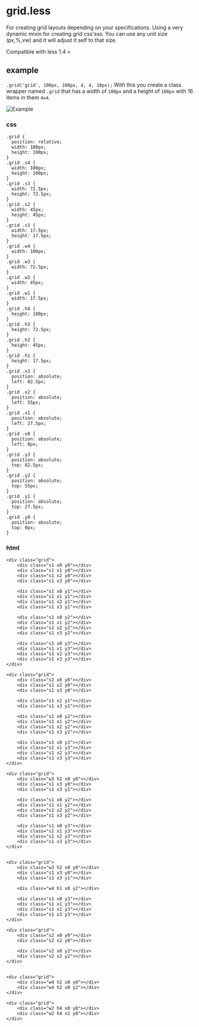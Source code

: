 grid.less
=========

For creating grid layouts depending on your specifications. Using a very dynamic mixin for creating grid css'sss.
You can use any unit size (px,%,vw) and it will adjust it self to that size.

Compatible with less 1.4 >

example
---------
`.grid('grid', 100px, 100px, 4, 4, 10px);` With this you create a class wrapper named `.grid` that has a width of `100px`
and a height of `100px` with 16 items in them `4x4`.

![Example](https://github.com/mientjan/grid.less/raw/master/example/grid.less-example.png)


### css
	.grid {
	  position: relative;
	  width: 100px;
	  height: 100px;
	}
	.grid .s4 {
	  width: 100px;
	  height: 100px;
	}
	.grid .s3 {
	  width: 72.5px;
	  height: 72.5px;
	}
	.grid .s2 {
	  width: 45px;
	  height: 45px;
	}
	.grid .s1 {
	  width: 17.5px;
	  height: 17.5px;
	}
	.grid .w4 {
	  width: 100px;
	}
	.grid .w3 {
	  width: 72.5px;
	}
	.grid .w2 {
	  width: 45px;
	}
	.grid .w1 {
	  width: 17.5px;
	}
	.grid .h4 {
	  height: 100px;
	}
	.grid .h3 {
	  height: 72.5px;
	}
	.grid .h2 {
	  height: 45px;
	}
	.grid .h1 {
	  height: 17.5px;
	}
	.grid .x3 {
	  position: absolute;
	  left: 82.5px;
	}
	.grid .x2 {
	  position: absolute;
	  left: 55px;
	}
	.grid .x1 {
	  position: absolute;
	  left: 27.5px;
	}
	.grid .x0 {
	  position: absolute;
	  left: 0px;
	}
	.grid .y3 {
	  position: absolute;
	  top: 82.5px;
	}
	.grid .y2 {
	  position: absolute;
	  top: 55px;
	}
	.grid .y1 {
	  position: absolute;
	  top: 27.5px;
	}
	.grid .y0 {
	  position: absolute;
	  top: 0px;
	}

### html
	<div class="grid">
	    <div class="s1 x0 y0"></div>
	    <div class="s1 x1 y0"></div>
	    <div class="s1 x2 y0"></div>
	    <div class="s1 x3 y0"></div>

	    <div class="s1 x0 y1"></div>
	    <div class="s1 x1 y1"></div>
	    <div class="s1 x2 y1"></div>
	    <div class="s1 x3 y1"></div>

	    <div class="s1 x0 y2"></div>
	    <div class="s1 x1 y2"></div>
	    <div class="s1 x2 y2"></div>
	    <div class="s1 x3 y2"></div>

	    <div class="s1 x0 y3"></div>
	    <div class="s1 x1 y3"></div>
	    <div class="s1 x2 y3"></div>
	    <div class="s1 x3 y3"></div>
	</div>

	<div class="grid">
	    <div class="s2 x0 y0"></div>
	    <div class="s1 x2 y0"></div>
	    <div class="s1 x3 y0"></div>

	    <div class="s1 x2 y1"></div>
	    <div class="s1 x3 y1"></div>

	    <div class="s1 x0 y2"></div>
	    <div class="s1 x1 y2"></div>
	    <div class="s1 x2 y2"></div>
	    <div class="s1 x3 y2"></div>

	    <div class="s1 x0 y3"></div>
	    <div class="s1 x1 y3"></div>
	    <div class="s1 x2 y3"></div>
	    <div class="s1 x3 y3"></div>
	</div>

	<div class="grid">
	    <div class="w3 h2 x0 y0"></div>
	    <div class="s1 x3 y0"></div>
	    <div class="s1 x3 y1"></div>

	    <div class="s1 x0 y2"></div>
	    <div class="s1 x1 y2"></div>
	    <div class="s1 x2 y2"></div>
	    <div class="s1 x3 y2"></div>

	    <div class="s1 x0 y3"></div>
	    <div class="s1 x1 y3"></div>
	    <div class="s1 x2 y3"></div>
	    <div class="s1 x3 y3"></div>
	</div>


	<div class="grid">
	    <div class="w3 h2 x0 y0"></div>
	    <div class="s1 x3 y0"></div>
	    <div class="s1 x3 y1"></div>

	    <div class="w4 h1 x0 y2"></div>

	    <div class="s1 x0 y3"></div>
	    <div class="s1 x1 y3"></div>
	    <div class="s1 x2 y3"></div>
	    <div class="s1 x3 y3"></div>
	</div>

	<div class="grid">
	    <div class="s2 x0 y0"></div>
	    <div class="s2 x2 y0"></div>

	    <div class="s2 x0 y2"></div>
	    <div class="s2 x2 y2"></div>
	</div>


	<div class="grid">
	    <div class="w4 h2 x0 y0"></div>
	    <div class="w4 h2 x0 y2"></div>
	</div>

	<div class="grid">
	    <div class="w2 h4 x0 y0"></div>
	    <div class="w2 h4 x2 y0"></div>
	</div>

